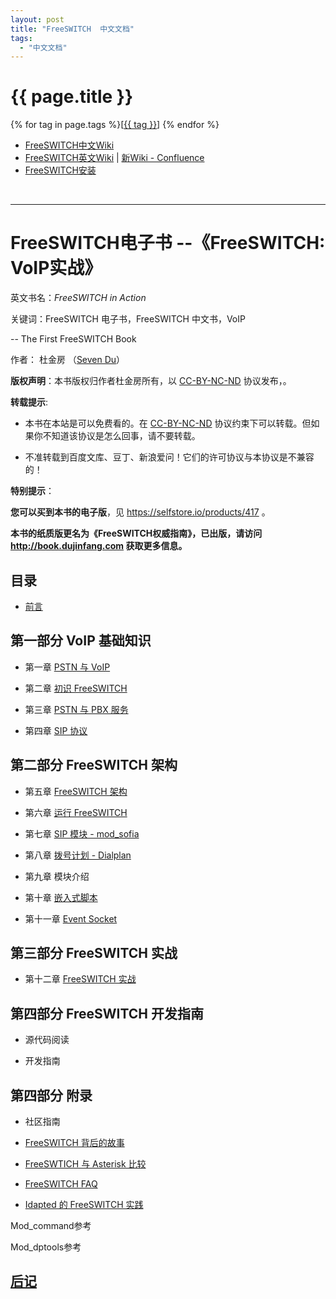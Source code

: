 ```yaml
---
layout: post
title: "FreeSWITCH  中文文档"
tags:
  - "中文文档"
---
```


# {{ page.title }}

<div class="tags">
{% for tag in page.tags %}[<a class="tag" href="/tags.html#{{ tag }}">{{ tag }}</a>] {% endfor %}
</div>


* [FreeSWITCH中文Wiki](http://wiki.freeswitch.org.cn)
* [FreeSWITCH英文Wiki](http://wiki.freeswitch.org) | [新Wiki - Confluence](http://confluence.freeswitch.org)
* [FreeSWITCH安装](https://confluence.freeswitch.org/display/FREESWITCH/Installation)

<br>

<hr>

# FreeSWITCH电子书 --《FreeSWITCH: VoIP实战》

英文书名：*FreeSWITCH in Action*

关键词：FreeSWITCH 电子书，FreeSWITCH 中文书，VoIP


-- The First FreeSWITCH Book 

作者： 杜金房 （[Seven Du](http://www.dujinfang.com)）

**版权声明**：本书版权归作者杜金房所有，以 [CC-BY-NC-ND](http://creativecommons.org/licenses/by-nc-nd/2.5/cn/legalcode) 协议发布，。

**转载提示**:

* 本书在本站是可以免费看的。在 [CC-BY-NC-ND](http://creativecommons.org/licenses/by-nc-nd/2.5/cn/legalcode) 协议约束下可以转载。但如果你不知道该协议是怎么回事，请不要转载。

* 不准转载到百度文库、豆丁、新浪爱问！它们的许可协议与本协议是不兼容的！

**特别提示**：

**您可以买到本书的电子版**，见 <https://selfstore.io/products/417> 。

**本书的纸质版更名为《FreeSWITCH权威指南》，已出版，请访问 <http://book.dujinfang.com> 获取更多信息。**

目录
----

* [前言](/2010/05/07/freeswitch-book-qian-yan.html)


## 第一部分 VoIP 基础知识


* 第一章 [PSTN 与 VoIP](/2010/04/30/di-yi-zhang-pstn-yu-voip.html)

* 第二章 [初识 FreeSWITCH](http://www.dujinfang.com/2010/04/14/freeswitch-chu-bu.html)

* 第三章 [PSTN 与 PBX 服务](/2010/05/06/di-san-zhang-pstn-yu-pbx-ye-wu.html)

* 第四章 [SIP 协议](/2010/05/08/di-si-zhang-sip.html)


## 第二部分 FreeSWITCH 架构

* 第五章 [FreeSWITCH 架构](/2010/05/08/di-wu-zhang-freeswitch-jia-gou.html)

* 第六章 [运行 FreeSWITCH](/2010/05/27/di-liu-zhang-yun-xing-freeswitch.html)

* 第七章 [SIP 模块 - mod_sofia](/2010/08/03/di-qi-zhang-sip-mo-kuai-mod_sofia.html)

* 第八章 [拨号计划 - Dialplan](/2010/10/23/ren-shi-bo-hao-ji-hua-dialplan.html)

* 第九章 模块介绍
 
* 第十章 [嵌入式脚本](/2011/10/31/qian-ru-shi-jiao-ben.html)

* 第十一章 [Event Socket](/2012/09/13/event-socket.html)

## 第三部分 FreeSWITCH 实战

* 第十二章 [FreeSWITCH 实战](/2011/10/29/freeswitch-shi-zhan.html)


## 第四部分 FreeSWITCH 开发指南

* 源代码阅读

* 开发指南

## 第四部分 附录

* 社区指南

* [FreeSWITCH  背后的故事](http://www.dujinfang.com/2009/10/31/freeswitchbei-hou-de-gu-shi.html)

* [FreeSWTICH 与 Asterisk 比较](/2010/01/23/freeswitch-yu-asterisk.html)

* [FreeSWITCH FAQ](/2010/05/06/freeswitch-zhong-wen-faq.html)

* [Idapted 的 FreeSWITCH 实践](http://www.dujinfang.com/2010/02/04/idaptedde-freeswitchshi-jian.html)

Mod\_command参考

Mod\_dptools参考

## [后记](/2012/06/17/voipshi-zhan-hou-ji.html)
